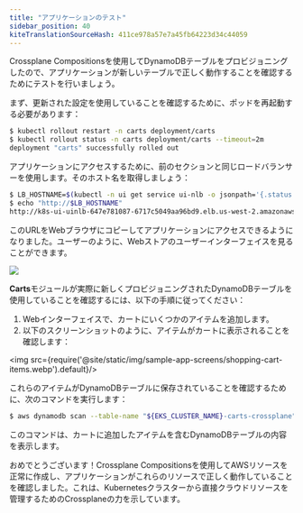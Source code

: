 ```yaml
---
title: "アプリケーションのテスト"
sidebar_position: 40
kiteTranslationSourceHash: 411ce978a57e7a45fb64223d34c44059
---
```


Crossplane Compositionsを使用してDynamoDBテーブルをプロビジョニングしたので、アプリケーションが新しいテーブルで正しく動作することを確認するためにテストを行いましょう。

まず、更新された設定を使用していることを確認するために、ポッドを再起動する必要があります：

```bash
$ kubectl rollout restart -n carts deployment/carts
$ kubectl rollout status -n carts deployment/carts --timeout=2m
deployment "carts" successfully rolled out
```

アプリケーションにアクセスするために、前のセクションと同じロードバランサーを使用します。そのホスト名を取得しましょう：

```bash
$ LB_HOSTNAME=$(kubectl -n ui get service ui-nlb -o jsonpath='{.status.loadBalancer.ingress[*].hostname}{"\n"}')
$ echo "http://$LB_HOSTNAME"
http://k8s-ui-uinlb-647e781087-6717c5049aa96bd9.elb.us-west-2.amazonaws.com
```

このURLをWebブラウザにコピーしてアプリケーションにアクセスできるようになりました。ユーザーのように、Webストアのユーザーインターフェイスを見ることができます。

<Browser url="http://k8s-ui-uinlb-a9797f0f61.elb.us-west-2.amazonaws.com">
<img src={require('@site/static/img/sample-app-screens/home.webp').default}/>
</Browser>

**Carts**モジュールが実際に新しくプロビジョニングされたDynamoDBテーブルを使用していることを確認するには、以下の手順に従ってください：

1. Webインターフェイスで、カートにいくつかのアイテムを追加します。
2. 以下のスクリーンショットのように、アイテムがカートに表示されることを確認します：

<img src={require('@site/static/img/sample-app-screens/shopping-cart-items.webp').default}/>

これらのアイテムがDynamoDBテーブルに保存されていることを確認するために、次のコマンドを実行します：

```bash
$ aws dynamodb scan --table-name "${EKS_CLUSTER_NAME}-carts-crossplane"
```

このコマンドは、カートに追加したアイテムを含むDynamoDBテーブルの内容を表示します。

おめでとうございます！Crossplane Compositionsを使用してAWSリソースを正常に作成し、アプリケーションがこれらのリソースで正しく動作していることを確認しました。これは、Kubernetesクラスターから直接クラウドリソースを管理するためのCrossplaneの力を示しています。
